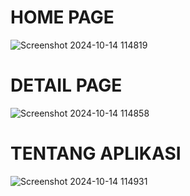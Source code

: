 # HOME PAGE
![Screenshot 2024-10-14 114819](https://github.com/user-attachments/assets/5bb6d24f-2a69-4c3f-88fb-8bd809c8cd8f)

# DETAIL PAGE
![Screenshot 2024-10-14 114858](https://github.com/user-attachments/assets/4b3ded09-58a8-4a2d-a80c-be3a286cb688)

# TENTANG APLIKASI
![Screenshot 2024-10-14 114931](https://github.com/user-attachments/assets/aaa9ffa7-ce00-4357-bed8-5139a302f3a9)

